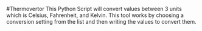 #Thermovertor
This Python Script will convert values between 3 units which is Celsius, Fahrenheit, and Kelvin.
This tool works by choosing a conversion setting from the list and then writing the values to convert them.
